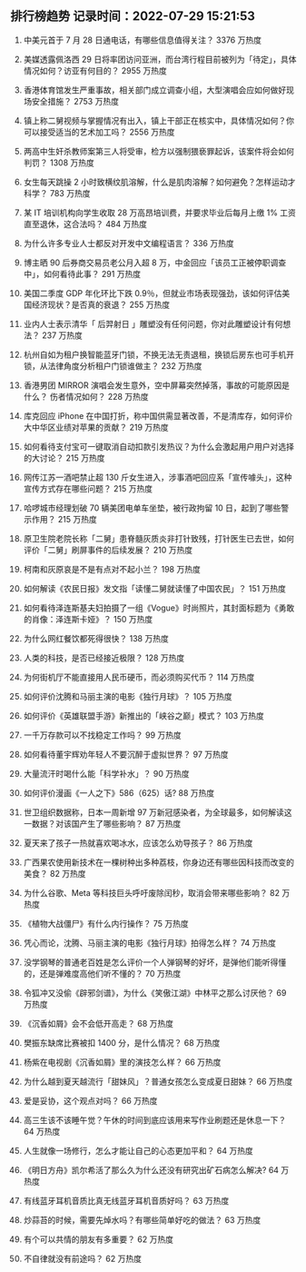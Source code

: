 
## 排行榜趋势 记录时间：2022-07-29 15:21:53
  
  1. 中美元首于 7 月 28 日通电话，有哪些信息值得关注？ 3376 万热度
    
  2. 美媒透露佩洛西 29 日将率团访问亚洲，而台湾行程目前被列为「待定」，具体情况如何？访亚有何目的？ 2955 万热度
    
  3. 香港体育馆发生严重事故，相关部门成立调查小组，大型演唱会应如何做好现场安全措施？ 2753 万热度
    
  4. 镇上称二舅视频与掌握情况有出入，镇上干部正在核实中，具体情况如何？你可以接受适当的艺术加工吗？ 2556 万热度
    
  5. 两高中生奸杀教师案第三人将受审，检方以强制猥亵罪起诉，该案件将会如何判罚？ 1308 万热度
    
  6. 女生每天跳操 2 小时致横纹肌溶解，什么是肌肉溶解？如何避免？怎样运动才科学？ 783 万热度
    
  7. 某 IT 培训机构向学生收取 28 万高昂培训费，并要求毕业后每月上缴 1% 工资直至退休，这合法吗？ 484 万热度
    
  8. 为什么许多专业人士都反对开发中文编程语言？ 336 万热度
    
  9. 博主晒 90 后券商交易员老公月入超 8 万，中金回应「该员工正被停职调查中」，如何看待此事？ 291 万热度
    
  10. 美国二季度 GDP 年化环比下跌 0.9％，但就业市场表现强劲，该如何评估美国经济现状？是否真的衰退？ 255 万热度
    
  11. 业内人士表示清华「 后羿射日 」雕塑没有任何问题，你对此雕塑设计有何想法？ 237 万热度
    
  12. 杭州自如为租户换智能蓝牙门锁，不换无法无责退租，换锁后房东也可手机开锁，从法律角度分析租户门锁谁做主？ 232 万热度
    
  13. 香港男团 MIRROR 演唱会发生意外，空中屏幕突然掉落，事故的可能原因是什么？ 伤者情况如何？ 228 万热度
    
  14. 库克回应 iPhone 在中国打折，称中国供需显著改善，不是清库存，如何评价大中华区业绩对苹果的贡献？ 219 万热度
    
  15. 如何看待支付宝可一键取消自动扣款引发热议？为什么会激起用户用户对选择的大讨论？ 215 万热度
    
  16. 网传江苏一酒吧禁止超 130 斤女生进入，涉事酒吧回应系「宣传噱头」，这种宣传方式存在哪些问题？ 215 万热度
    
  17. 哈啰城市经理划破 70 辆美团电单车坐垫，被行政拘留 10 日，起到了哪些警示作用？ 215 万热度
    
  18. 原卫生院老院长称「二舅」患脊髓灰质炎非打针致残，打针医生已去世，如何评价「二舅」刷屏事件的后续发展？ 210 万热度
    
  19. 柯南和灰原哀是不是有点对不起小兰？ 198 万热度
    
  20. 如何解读《农民日报》发文指「读懂二舅就读懂了中国农民」？ 151 万热度
    
  21. 如何看待泽连斯基夫妇拍摄了一组《Vogue》时尚照片，其封面标题为《勇敢的肖像：泽连斯卡娅》？ 150 万热度
    
  22. 为什么网红餐饮都死得很快？ 138 万热度
    
  23. 人类的科技，是否已经接近极限？ 128 万热度
    
  24. 为何街机厅不能直接用人民币硬币，而必须购买代币？ 114 万热度
    
  25. 如何评价沈腾和马丽主演的电影《独行月球》？ 105 万热度
    
  26. 如何评价《英雄联盟手游》新推出的「峡谷之巅」模式？ 103 万热度
    
  27. 一千万存款可以不找稳定工作吗？ 99 万热度
    
  28. 如何看待董宇辉劝年轻人不要沉醉于虚拟世界？ 97 万热度
    
  29. 大量流汗时喝什么能「科学补水」？ 90 万热度
    
  30. 如何评价漫画《一人之下》586（625）话? 88 万热度
    
  31. 世卫组织数据称，日本一周新增 97 万新冠感染者，为全球最多，如何解读这一数据？对该国产生了哪些影响？ 87 万热度
    
  32. 夏天来了孩子一热就喜欢喝冰水，应该怎么劝导孩子？ 86 万热度
    
  33. 广西果农使用新技术在一棵树种出多种荔枝，你身边还有哪些因科技而改变的美食？ 82 万热度
    
  34. 为什么谷歌、Meta 等科技巨头呼吁废除闰秒，取消会带来哪些影响？ 82 万热度
    
  35. 《植物大战僵尸》有什么内行操作？ 75 万热度
    
  36. 凭心而论，沈腾、马丽主演的电影《独行月球》拍得怎么样？ 74 万热度
    
  37. 没学钢琴的普通老百姓是怎么评价一个人弹钢琴的好坏，是弹他们能听得懂的，还是弹难度高他们听不懂的？ 70 万热度
    
  38. 令狐冲又没偷《辟邪剑谱》，为什么《笑傲江湖》中林平之那么讨厌他？ 69 万热度
    
  39. 《沉香如屑》会不会低开高走？ 68 万热度
    
  40. 樊振东缺席比赛被扣 1400 分，是什么情况？ 68 万热度
    
  41. 杨紫在电视剧《沉香如屑》里的演技怎么样？ 66 万热度
    
  42. 为什么越到夏天越流行「甜妹风」？普通女孩怎么变成夏日甜妹？ 66 万热度
    
  43. 爱是妥协，这个观点对吗？ 66 万热度
    
  44. 高三生该不该睡午觉？午休的时间到底应该用来写作业刷题还是休息一下？ 64 万热度
    
  45. 人生就像一场修行，怎么才能让自己的心态更加平和？ 64 万热度
    
  46. 《明日方舟》凯尔希活了那么久为什么还没有研究出矿石病怎么解决? 64 万热度
    
  47. 有线蓝牙耳机音质比真无线蓝牙耳机音质好吗？ 63 万热度
    
  48. 炒蒜苔的时候，需要先焯水吗？有哪些简单好吃的做法？ 63 万热度
    
  49. 有个可以共情的朋友有多重要？ 62 万热度
    
  50. 不自律就没有前途吗？ 62 万热度
    